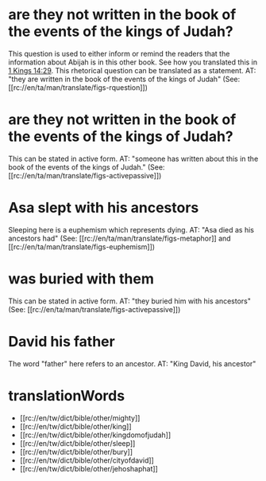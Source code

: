 # are they not written in the book of the events of the kings of Judah?

This question is used to either inform or remind the readers that the information about Abijah is in this other book. See how you translated this in [1 Kings 14:29](../14/29.md). This rhetorical question can be translated as a statement. AT: "they are written in the book of the events of the kings of Judah" (See: [[rc://en/ta/man/translate/figs-rquestion]])

# are they not written in the book of the events of the kings of Judah?

This can be stated in active form. AT: "someone has written about this in the book of the events of the kings of Judah." (See: [[rc://en/ta/man/translate/figs-activepassive]])

# Asa slept with his ancestors

Sleeping here is a euphemism which represents dying. AT: "Asa died as his ancestors had" (See: [[rc://en/ta/man/translate/figs-metaphor]] and [[rc://en/ta/man/translate/figs-euphemism]])

# was buried with them

This can be stated in active form. AT: "they buried him with his ancestors" (See: [[rc://en/ta/man/translate/figs-activepassive]])

# David his father

The word "father" here refers to an ancestor. AT: "King David, his ancestor"

# translationWords

* [[rc://en/tw/dict/bible/other/mighty]]
* [[rc://en/tw/dict/bible/other/king]]
* [[rc://en/tw/dict/bible/other/kingdomofjudah]]
* [[rc://en/tw/dict/bible/other/sleep]]
* [[rc://en/tw/dict/bible/other/bury]]
* [[rc://en/tw/dict/bible/other/cityofdavid]]
* [[rc://en/tw/dict/bible/other/jehoshaphat]]